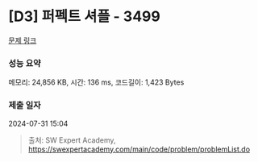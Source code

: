 # [D3] 퍼펙트 셔플 - 3499 

[문제 링크](https://swexpertacademy.com/main/code/problem/problemDetail.do?contestProbId=AWGsRbk6AQIDFAVW) 

### 성능 요약

메모리: 24,856 KB, 시간: 136 ms, 코드길이: 1,423 Bytes

### 제출 일자

2024-07-31 15:04



> 출처: SW Expert Academy, https://swexpertacademy.com/main/code/problem/problemList.do